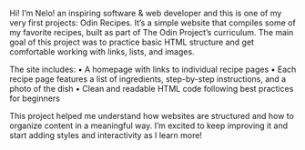 Hi! I’m Nelo! an inspiring software & web developer and this is one of my very first projects: Odin Recipes. It’s a simple website that compiles some of my favorite recipes, built as part of The Odin Project’s curriculum. The main goal of this project was to practice basic HTML structure and get comfortable working with links, lists, and images.

The site includes:
	•	A homepage with links to individual recipe pages
	•	Each recipe page features a list of ingredients, step-by-step instructions, and a photo of the dish
	•	Clean and readable HTML code following best practices for beginners

This project helped me understand how websites are structured and how to organize content in a meaningful way. I’m excited to keep improving it and start adding styles and interactivity as I learn more!